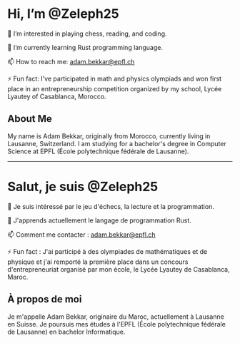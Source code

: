 # Hi, I’m @Zeleph25

👀 I’m interested in playing chess, reading, and coding.

🌱 I’m currently learning Rust programming language.

📫 How to reach me: adam.bekkar@epfl.ch

⚡ Fun fact: I've participated in math and physics olympiads and won first place in an entrepreneurship competition organized by my school, Lycée Lyautey of Casablanca, Morocco.

## About Me

My name is Adam Bekkar, originally from Morocco, currently living in Lausanne, Switzerland. I am studying for a bachelor's degree in Computer Science at EPFL (École polytechnique fédérale de Lausanne).

---

# Salut, je suis @Zeleph25

👀 Je suis intéressé par le jeu d'échecs, la lecture et la programmation.

🌱 J'apprends actuellement le langage de programmation Rust.

📫 Comment me contacter : adam.bekkar@epfl.ch

⚡ Fun fact : J'ai participé à des olympiades de mathématiques et de physique et j'ai remporté la première place dans un concours d'entrepreneuriat organisé par mon école, le Lycée Lyautey de Casablanca, Maroc.

## À propos de moi

Je m'appelle Adam Bekkar, originaire du Maroc, actuellement à Lausanne en Suisse. Je poursuis mes études à l'EPFL (École polytechnique fédérale de Lausanne) en bachelor Informatique.
